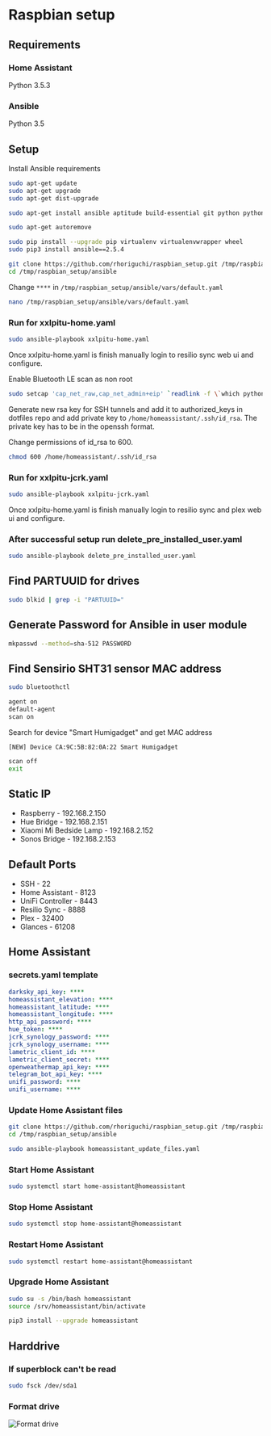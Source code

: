 # Raspbian setup

## Requirements

### Home Assistant
Python 3.5.3

### Ansible
Python 3.5

## Setup

Install Ansible requirements

```bash
sudo apt-get update
sudo apt-get upgrade
sudo apt-get dist-upgrade

sudo apt-get install ansible aptitude build-essential git python python-apt python-dev python-pip python3 python3-apt python3-pip python3-venv

sudo apt-get autoremove

sudo pip install --upgrade pip virtualenv virtualenvwrapper wheel
sudo pip3 install ansible==2.5.4
```

```bash
git clone https://github.com/rhoriguchi/raspbian_setup.git /tmp/raspbian_setup
cd /tmp/raspbian_setup/ansible
```

Change `****` in `/tmp/raspbian_setup/ansible/vars/default.yaml`

```bash
nano /tmp/raspbian_setup/ansible/vars/default.yaml
```

### Run for xxlpitu-home.yaml

```bash
sudo ansible-playbook xxlpitu-home.yaml
```

Once xxlpitu-home.yaml is finish manually login to resilio sync web ui and configure.

Enable Bluetooth LE scan as non root

```bash
sudo setcap 'cap_net_raw,cap_net_admin+eip' `readlink -f \`which python3\``
```

Generate new rsa key for SSH tunnels and add it to authorized_keys in dotfiles repo and add private key to `/home/homeassistant/.ssh/id_rsa`. The private key has to be in the openssh format.

Change permissions of id_rsa to 600.

```bash
chmod 600 /home/homeassistant/.ssh/id_rsa
```

### Run for xxlpitu-jcrk.yaml

```bash
sudo ansible-playbook xxlpitu-jcrk.yaml
```

Once xxlpitu-home.yaml is finish manually login to resilio sync and plex web ui and configure.

### After successful setup run delete_pre_installed_user.yaml

```bash
sudo ansible-playbook delete_pre_installed_user.yaml
```

## Find PARTUUID for drives

```bash
sudo blkid | grep -i "PARTUUID="
```

## Generate Password for Ansible in user module

```bash
mkpasswd --method=sha-512 PASSWORD
```

## Find Sensirio SHT31 sensor MAC address

```bash
sudo bluetoothctl

agent on
default-agent
scan on
```

Search for device "Smart Humigadget" and get MAC address

`[NEW] Device CA:9C:5B:82:0A:22 Smart Humigadget`

```bash
scan off
exit
```

## Static IP

- Raspberry - 192.168.2.150
- Hue Bridge - 192.168.2.151
- Xiaomi Mi Bedside Lamp - 192.168.2.152
- Sonos Bridge - 192.168.2.153

## Default Ports

- SSH - 22
- Home Assistant - 8123
- UniFi Controller - 8443
- Resilio Sync - 8888
- Plex - 32400
- Glances - 61208

## Home Assistant

### secrets.yaml template

```yml
darksky_api_key: ****
homeassistant_elevation: ****
homeassistant_latitude: ****
homeassistant_longitude: ****
http_api_password: ****
hue_token: ****
jcrk_synology_password: ****
jcrk_synology_username: ****
lametric_client_id: ****
lametric_client_secret: ****
openweathermap_api_key: ****
telegram_bot_api_key: ****
unifi_password: ****
unifi_username: ****
```

### Update Home Assistant files

```bash
git clone https://github.com/rhoriguchi/raspbian_setup.git /tmp/raspbian_setup
cd /tmp/raspbian_setup/ansible

sudo ansible-playbook homeassistant_update_files.yaml
```

### Start Home Assistant

```bash
sudo systemctl start home-assistant@homeassistant
```

### Stop Home Assistant

```bash
sudo systemctl stop home-assistant@homeassistant
```

### Restart Home Assistant

```bash
sudo systemctl restart home-assistant@homeassistant
```

### Upgrade Home Assistant

```bash
sudo su -s /bin/bash homeassistant
source /srv/homeassistant/bin/activate

pip3 install --upgrade homeassistant
```

## Harddrive

### If superblock can't be read

```bash
sudo fsck /dev/sda1
```

### Format drive

![Format drive](Format_drive.png?raw=true "Title")
